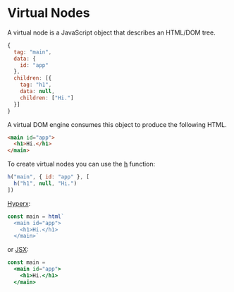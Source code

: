 # Virtual Nodes

A virtual node is a JavaScript object that describes an HTML/DOM tree.

```js
{
  tag: "main",
  data: {
    id: "app"
  },
  children: [{
    tag: "h1",
    data: null,
    children: ["Hi."]
  }]
}
```

A virtual DOM engine consumes this object to produce the following HTML.

```html
<main id="app">
  <h1>Hi.</h1>
</main>
```

To create virtual nodes you can use the [h](/docs/api.md#h) function:

```js
h("main", { id: "app" }, [
  h("h1", null, "Hi.")
])
```

[Hyperx](/docs/hyperx.md):

```js
const main = html`
  <main id="app">
    <h1>Hi.</h1>
  </main>`
```

 or [JSX](/docs/jsx.md):

```jsx
const main =
  <main id="app">
    <h1>Hi.</h1>
  </main>
```


